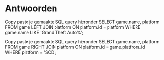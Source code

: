 # Antwoorden

Copy paste je gemaakte SQL query hieronder 
SELECT game.name, platform FROM game LEFT JOIN platform ON platform.id = platform WHERE game.name LIKE 'Grand Theft Auto%';

Copy paste je gemaakte SQL query hieronder 
SELECT game.name, platform FROM game RIGHT JOIN platform ON platform.id = game.platfrom_id WHERE platform = 'SCD';
   
